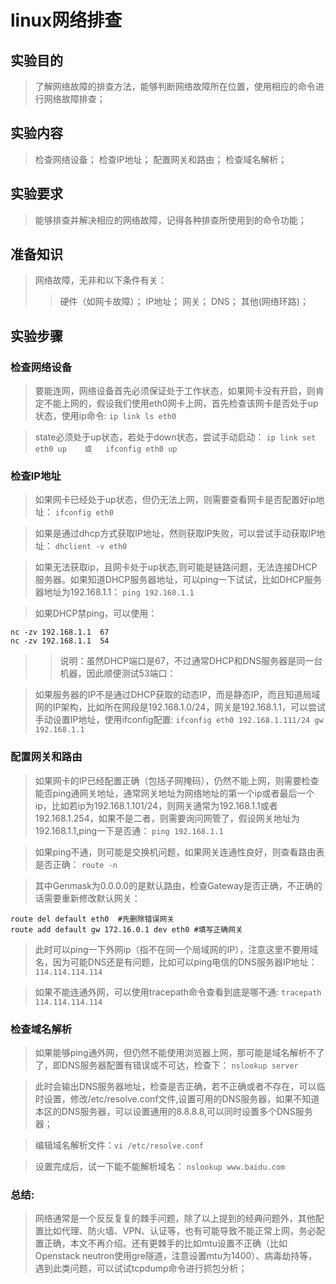 # linux网络排查

## 实验目的
>了解网络故障的排查方法，能够判断网络故障所在位置，使用相应的命令进行网络故障排查；

## 实验内容
>检查网络设备；
>检查IP地址；
>配置网关和路由；
>检查域名解析；


## 实验要求
>能够排查并解决相应的网络故障，记得各种排查所使用到的命令功能；

## 准备知识
>网络故障，无非和以下条件有关：
>>硬件（如网卡故障）；
>>IP地址；
>>网关；
>>DNS；
>其他(网络环路)；

## 实验步骤

### 检查网络设备
>要能连网，网络设备首先必须保证处于工作状态，如果网卡没有开启，则肯定不能上网的，假设我们使用eth0网卡上网，首先检查该网卡是否处于up状态，使用ip命令:	
`ip link ls eth0`

>state必须处于up状态，若处于down状态，尝试手动启动：
`ip link set eth0 up	或	ifconfig eth0 up`

### 检查IP地址
>如果网卡已经处于up状态，但仍无法上网，则需要查看网卡是否配置好ip地址：
`ifconfig eth0	`

>如果是通过dhcp方式获取IP地址，然则获取IP失败，可以尝试手动获取IP地址：
`dhclient -v eth0`

>如果无法获取ip，且网卡处于up状态,则可能是链路问题，无法连接DHCP服务器。如果知道DHCP服务器地址，可以ping一下试试，比如DHCP服务器地址为192.168.1.1：
`ping 192.168.1.1`

>如果DHCP禁ping，可以使用：
```
nc -zv 192.168.1.1	67
nc -zv 192.168.1.1	54
```

>>说明：虽然DHCP端口是67，不过通常DHCP和DNS服务器是同一台机器，因此顺便测试53端口：

>如果服务器的IP不是通过DHCP获取的动态IP，而是静态IP，而且知道局域网的IP架构，比如所在网段是192.168.1.0/24，网关是192.168.1.1，可以尝试手动设置IP地址，使用ifconfig配置:
`ifconfig eth0 192.168.1.111/24 gw 192.168.1.1`

### 配置网关和路由
>如果网卡的IP已经配置正确（包括子网掩码），仍然不能上网，则需要检查能否ping通网关地址，通常网关地址为网络地址的第一个ip或者最后一个ip，比如若ip为192.168.1.101/24，则网关通常为192.168.1.1或者192.168.1.254，如果不是二者，则需要询问网管了，假设网关地址为192.168.1.1,ping一下是否通：
`ping 192.168.1.1`

>如果ping不通，则可能是交换机问题，如果网关连通性良好，则查看路由表是否正确：
`route -n`	

>其中Genmask为0.0.0.0的是默认路由，检查Gateway是否正确，不正确的话需要重新修改默认网关：
```
route del default eth0	#先删除错误网关
route add default gw 172.16.0.1 dev eth0 #填写正确网关
```

>此时可以ping一下外网ip（指不在同一个局域网的IP），注意这里不要用域名，因为可能DNS还是有问题，比如可以ping电信的DNS服务器IP地址：`114.114.114.114`

>如果不能连通外网，可以使用tracepath命令查看到底是哪不通:
`tracepath 114.114.114.114`


### 检查域名解析
>如果能够ping通外网，但仍然不能使用浏览器上网，那可能是域名解析不了了，即DNS服务器配置有错误或不可达，检查下：
`nslookup server`

>此时会输出DNS服务器地址，检查是否正确，若不正确或者不存在，可以临时设置，修改/etc/resolve.conf文件,设置可用的DNS服务器，如果不知道本区的DNS服务器，可以设置通用的8.8.8.8,可以同时设置多个DNS服务器；

>编辑域名解析文件：`vi /etc/resolve.conf`

>设置完成后，试一下能不能解析域名：
`nslookup www.baidu.com`

### 总结:
>网络通常是一个反反复复的棘手问题，除了以上提到的经典问题外，其他配置比如代理、防火墙、VPN、认证等，也有可能导致不能正常上网，务必配置正确，本文不再介绍。还有更棘手的比如mtu设置不正确（比如Openstack neutron使用gre隧道，注意设置mtu为1400）、病毒劫持等，遇到此类问题，可以试试tcpdump命令进行抓包分析；
